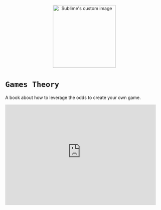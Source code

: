 
<p align="center">
  <img width="200" height="200" src="https://i.imgur.com/Il5kkUs.png" alt="Sublime's custom image"/>
</p>


# `Games Theory`

A book about how to leverage the odds to create your own game.



<iframe width="480" height="320" src="https://gamestheory.substack.com/embed" frameborder="0" scrolling="no"></iframe>
